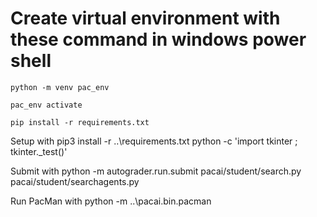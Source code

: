# Create virtual environment with these command in windows power shell

```python -m venv pac_env```

```pac_env activate```

```pip install -r requirements.txt```




Setup with 
pip3 install -r ..\requirements.txt
python -c 'import tkinter ; tkinter._test()'




Submit with 
python -m autograder.run.submit pacai/student/search.py pacai/student/searchagents.py




Run PacMan with 
python -m ..\pacai.bin.pacman

